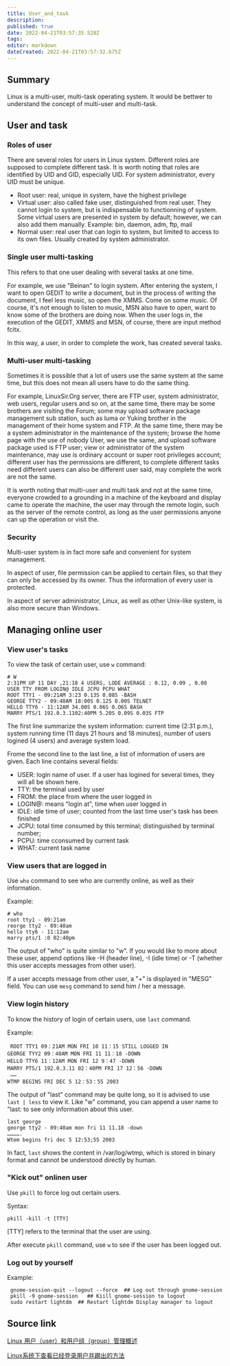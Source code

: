 ```yaml
---
title: User_and_task
description: 
published: true
date: 2022-04-21T03:57:35.528Z
tags: 
editor: markdown
dateCreated: 2022-04-21T03:57:32.675Z
---
```




## Summary

Linux is a multi-user, multi-task operating system. It would be bettwer to understand the concept of multi-user and multi-task.

## User and task

### Roles of user

There are several roles for users in Linux system. Different roles are supposed to complete different task. It is worth noting that roles are identified by UID and GID, especially UID. For system administrator, every UID must be unique.

* Root user: real, unique in system, have the highest privilege
* Virtual user: also called fake user, distinguished from real user. They cannot login to system, but is indispensable to functionning of system.  Some virtual users are presented in system by default; however, we can also add them manually. Example: bin, daemon, adm, ftp, mail
* Normal user: real user that can login to system, but limited to access to its own files. Usually created by system administrator.

### Single user multi-tasking

This refers to that one user dealing with several tasks at one time.

For example, we use "Beinan" to login system. After entering the system, I want to open GEDIT to write a document, but in the process of writing the document, I feel less music, so open the XMMS. Come on some music. Of course, it's not enough to listen to music, MSN also have to open, want to know some of the brothers are doing now. When the user logs in, the execution of the GEDIT, XMMS and MSN, of course, there are input method fcitx.

In this way, a user, in order to complete the work, has created several tasks.

### Multi-user multi-tasking

Sometimes it is possible that a lot of users use the same system at the same time, but this does not mean all users have to do the same thing.

For example, LinuxSir.Org server, there are FTP user, system administrator, web users, regular users and so on, at the same time, there may be some brothers are visiting the Forum; some may upload software package management sub station, such as luma or Yuking brother in the management of their home system and FTP. At the same time, there may be a system administrator in the maintenance of the system; browse the home page with the use of nobody
User, we use the same, and upload software package used is FTP user; view or administrator of the system maintenance, may use is ordinary account or super root privileges account; different user has the permissions are different, to complete different tasks need different users can also be different user said, may complete the work are not the same.

It is worth noting that multi-user and multi task and not at the same time, everyone crowded to a grounding in a machine of the keyboard and display came to operate the machine, the user may through the remote login, such as the server of the remote control, as long as the user permissions anyone can up the operation or visit the.

### Security

Multi-user system is in fact more safe and convenient for system management.

In aspect of user, file permission can be applied to certain files, so that they can only be accessed by its owner. Thus the information of every user is protected. 

In aspect of server administrator, Linux, as well as other Unix-like system, is also more secure than Windows.

## Managing online user

### View user's tasks

To view the task of certain user, use `w` command:

    # W
    2:31PM UP 11 DAY ,21:18 4 USERS, LODE AVERAGE : 0.12, 0.09 , 0.08
    USER TTY FROM LOGIN@ IDLE JCPU PCPU WHAT
    ROOT TTY1 - 09:21AM 3:23 0.13S 0.08S -BASH
    GEORGE TTY2 - 09:40AM 18:00S 0.12S 0.00S TELNET
    HELLO TTY6 - 11:12AM 34.00S 0.06S 0.O6S BASH
    MARRY PTS/1 192.0.3.1102:40PM 5.20S 0.09S 0.03S FTP

The first line summarize the system information: current time (2:31 p.m.), system running time (11 days 21 hours and 18 minutes), number of users logined (4 users) and average system load.

Frome the second line to the last line, a list of information of users are given. Each line contains several fields:

* USER: login name of user. If a user has logined for several times, they will all be shown here.
* TTY: the terminal used by user
* FROM: the place from where the user logged in
* LOGIN@: means "login at", time when user logged in
* IDLE: idle time of user; counted from the last time user's task has been finished
* JCPU: total time consumed by this terminal; distinguished by terminal number;
* PCPU: time cconsumed by current task
* WHAT: current task name

### View users that are logged in

Use `who` command to see who are currently online, as well as their information.

Example:

    # who
    root tty1 - 09:21am
    reorge tty2 - 09:40am
    hello tty6 - 11:12am
    marry pts/1 :0 02:40pm

The output of "who" is quite similar to "w". If you would like to more about these user, append options like -H (header line), -I (idle time) or -T (whether this user accepts messages from other user). 

If  a user accepts message from other user, a "+" is displayed in "MESG" field. You can use `mesg` command to send him / her a message.

### View login history

To know the history of login of certain users, use `last` command.

Example:

     ROOT TTY1 09：21AM MON FRI 10 11：15 STILL LOGGED IN
    GEORGE TYY2 09：40AM MON FRI 11 11：18 -DOWN
    HELLO TTY6 11：12AM MON FRI 12 9：47 -DOWN
    MARRY PTS/1 192.0.3.11 02：40PM FRI 17 12：56 -DOWN
     ……
    WTMP BEGINS FRI DEC 5 12：53：55 2003

The output of "last" command may be quite long, so it is advised to use `last | less` to view it. Like "w" command, you can append a user name to "last: to see only information about this user.

    last george
    george tty2 - 09:40am mon fri 11 11.18 -down
    ………….
    Wtem begins fri dec 5 12:53;55 2003

In fact, `last` shows the content in /var/log/wtmp, which is stored in binary format and cannot be understood directly by human.

### "Kick out" onlinen user

Use `pkill` to force log out certain users.

Syntax:

    pkill -kill -t [TTY]

[TTY] refers to the terminal that the user are using.

After execute `pkill` command, use `w` to see if the user has been logged out.

### Log out by yourself

Example:

     gnome-session-quit --logout --force  ## Log out through gnome-session
     pkill -9 gnome-session   ## Kiill gnome-session to logout
     sudo restart lightdm  ## Restart lightdm Display manager to logout

## Source link

[Linux 用户（user）和用户组（group）管理概述](http://linux.chinaunix.net/techdoc/system/2006/03/24/929728.shtml)

[Linux系统下查看已经登录用户并踢出的方法](http://tech.ccidnet.com/art/302/20061121/956303_1.html)